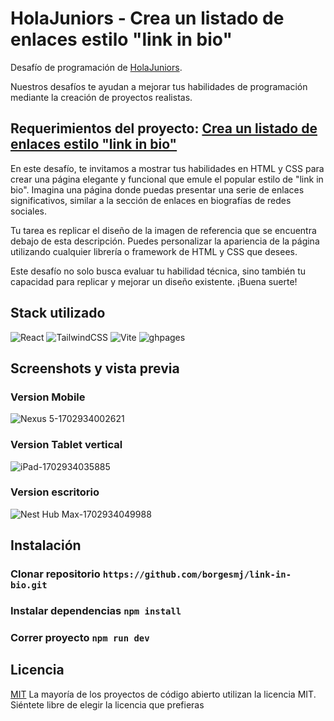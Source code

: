 # HolaJuniors - Crea un listado de enlaces estilo "link in bio"
Desafío de programación de [HolaJuniors](https://holajuniors.com).

Nuestros desafíos te ayudan a mejorar tus habilidades de programación mediante la creación de proyectos realistas.

## Requerimientos del proyecto: [Crea un listado de enlaces estilo "link in bio"](https://holajuniors.com/challenges/crea-un-listado-de-enlaces-estilo-link-in-bio)

En este desafío, te invitamos a mostrar tus habilidades en HTML y CSS para crear una página elegante y funcional que emule el popular estilo de "link in bio". Imagina una página donde puedas presentar una serie de enlaces significativos, similar a la sección de enlaces en biografías de redes sociales.

Tu tarea es replicar el diseño de la imagen de referencia que se encuentra debajo de esta descripción. Puedes personalizar la apariencia de la página utilizando cualquier librería o framework de HTML y CSS que desees.

Este desafío no solo busca evaluar tu habilidad técnica, sino también tu capacidad para replicar y mejorar un diseño existente.  ¡Buena suerte!

## Stack utilizado

![React](https://img.shields.io/badge/React-20232A?style=for-the-badge&logo=react&logoColor=61DAFB)
![TailwindCSS](https://img.shields.io/badge/Tailwind_CSS-38B2AC?style=for-the-badge&logo=tailwind-css&logoColor=white)
![Vite](https://img.shields.io/badge/Vite-B73BFE?style=for-the-badge&logo=vite&logoColor=FFD62E)
![ghpages](https://img.shields.io/badge/GitHub%20Pages-222222?style=for-the-badge&logo=GitHub%20Pages&logoColor=white)

## Screenshots y vista previa
### Version Mobile
![Nexus 5-1702934002621](https://github.com/borgesmj/link-in-bio/assets/121818423/4fb56d02-cb45-427c-be9d-089ec3f82745)

### Version Tablet vertical
![iPad-1702934035885](https://github.com/borgesmj/link-in-bio/assets/121818423/e2a0d43d-c61e-465f-b59a-9d733d5f83a6)

### Version escritorio
![Nest Hub Max-1702934049988](https://github.com/borgesmj/link-in-bio/assets/121818423/bbf0c58b-9e89-45fa-b6b9-2e784afcf03a)


## Instalación
### Clonar repositorio `https://github.com/borgesmj/link-in-bio.git`
### Instalar dependencias `npm install`
### Correr proyecto `npm run dev`


## Licencia
[MIT](https://choosealicense.com/licenses/mit/)
La mayoría de los proyectos de código abierto utilizan la licencia MIT. Siéntete libre de elegir la licencia que prefieras
